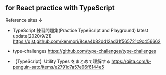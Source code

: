## for React practice with TypeScript

Reference sites ↓<br>

- TypeScript 練習問題集(Practice TypeScript and Playground) latest update(2020/9/21)<br>
  https://gist.github.com/kenmori/8cea4b82dd12ad31f565721c9c456662

- type-challenges
  https://github.com/type-challenges/type-challenges

- 【TypeScript】Utility Types をまとめて理解する
  https://qiita.com/k-penguin-sato/items/e2791d7a57e96f6144e5
